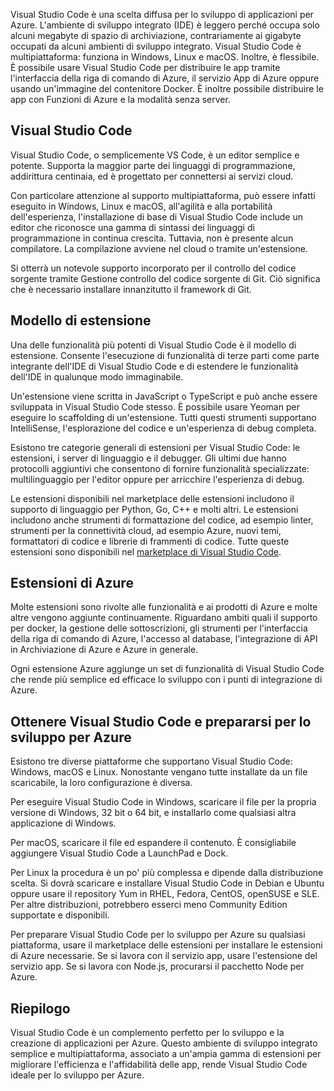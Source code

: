 Visual Studio Code è una scelta diffusa per lo sviluppo di applicazioni per Azure. L'ambiente di sviluppo integrato (IDE) è leggero perché occupa solo alcuni megabyte di spazio di archiviazione, contrariamente ai gigabyte occupati da alcuni ambienti di sviluppo integrato. Visual Studio Code è multipiattaforma: funziona in Windows, Linux e macOS. Inoltre, è flessibile. È possibile usare Visual Studio Code per distribuire le app tramite l'interfaccia della riga di comando di Azure, il servizio App di Azure oppure usando un'immagine del contenitore Docker. È inoltre possibile distribuire le app con Funzioni di Azure e la modalità senza server. 

## <a name="visual-studio-code"></a>Visual Studio Code

Visual Studio Code, o semplicemente VS Code, è un editor semplice e potente. Supporta la maggior parte dei linguaggi di programmazione, addirittura centinaia, ed è progettato per connettersi ai servizi cloud.

Con particolare attenzione al supporto multipiattaforma, può essere infatti eseguito in Windows, Linux e macOS, all'agilità e alla portabilità dell'esperienza, l'installazione di base di Visual Studio Code include un editor che riconosce una gamma di sintassi dei linguaggi di programmazione in continua crescita. Tuttavia, non è presente alcun compilatore. La compilazione avviene nel cloud o tramite un'estensione.

Si otterrà un notevole supporto incorporato per il controllo del codice sorgente tramite Gestione controllo del codice sorgente di Git. Ciò significa che è necessario installare innanzitutto il framework di Git.

## <a name="extension-model"></a>Modello di estensione

Una delle funzionalità più potenti di Visual Studio Code è il modello di estensione. Consente l'esecuzione di funzionalità di terze parti come parte integrante dell'IDE di Visual Studio Code e di estendere le funzionalità dell'IDE in qualunque modo immaginabile.

Un'estensione viene scritta in JavaScript o TypeScript e può anche essere sviluppata in Visual Studio Code stesso. È possibile usare Yeoman per eseguire lo scaffolding di un'estensione. Tutti questi strumenti supportano IntelliSense, l'esplorazione del codice e un'esperienza di debug completa.

Esistono tre categorie generali di estensioni per Visual Studio Code: le estensioni, i server di linguaggio e il debugger. Gli ultimi due hanno protocolli aggiuntivi che consentono di fornire funzionalità specializzate: multilinguaggio per l'editor oppure per arricchire l'esperienza di debug.

Le estensioni disponibili nel marketplace delle estensioni includono il supporto di linguaggio per Python, Go, C++ e molti altri. Le estensioni includono anche strumenti di formattazione del codice, ad esempio linter, strumenti per la connettività cloud, ad esempio Azure, nuovi temi, formattatori di codice e librerie di frammenti di codice. Tutte queste estensioni sono disponibili nel [marketplace di Visual Studio Code](https://marketplace.visualstudio.com/).

## <a name="azure-extensions"></a>Estensioni di Azure

Molte estensioni sono rivolte alle funzionalità e ai prodotti di Azure e molte altre vengono aggiunte continuamente. Riguardano ambiti quali il supporto per docker, la gestione delle sottoscrizioni, gli strumenti per l'interfaccia della riga di comando di Azure, l'accesso al database, l'integrazione di API in Archiviazione di Azure e Azure in generale.

Ogni estensione Azure aggiunge un set di funzionalità di Visual Studio Code che rende più semplice ed efficace lo sviluppo con i punti di integrazione di Azure.

## <a name="getting-vs-code-and-preparing-for-azure-development"></a>Ottenere Visual Studio Code e prepararsi per lo sviluppo per Azure

Esistono tre diverse piattaforme che supportano Visual Studio Code: Windows, macOS e Linux. Nonostante vengano tutte installate da un file scaricabile, la loro configurazione è diversa.

Per eseguire Visual Studio Code in Windows, scaricare il file per la propria versione di Windows, 32 bit o 64 bit, e installarlo come qualsiasi altra applicazione di Windows.

Per macOS, scaricare il file ed espandere il contenuto. È consigliabile aggiungere Visual Studio Code a LaunchPad e Dock.

Per Linux la procedura è un po' più complessa e dipende dalla distribuzione scelta. Si dovrà scaricare e installare Visual Studio Code in Debian e Ubuntu oppure usare il repository Yum in RHEL, Fedora, CentOS, openSUSE e SLE. Per altre distribuzioni, potrebbero esserci meno Community Edition supportate e disponibili.

Per preparare Visual Studio Code per lo sviluppo per Azure su qualsiasi piattaforma, usare il marketplace delle estensioni per installare le estensioni di Azure necessarie. Se si lavora con il servizio app, usare l'estensione del servizio app. Se si lavora con Node.js, procurarsi il pacchetto Node per Azure.

## <a name="summary"></a>Riepilogo

Visual Studio Code è un complemento perfetto per lo sviluppo e la creazione di applicazioni per Azure. Questo ambiente di sviluppo integrato semplice e multipiattaforma, associato a un'ampia gamma di estensioni per migliorare l'efficienza e l'affidabilità delle app, rende Visual Studio Code ideale per lo sviluppo per Azure.
